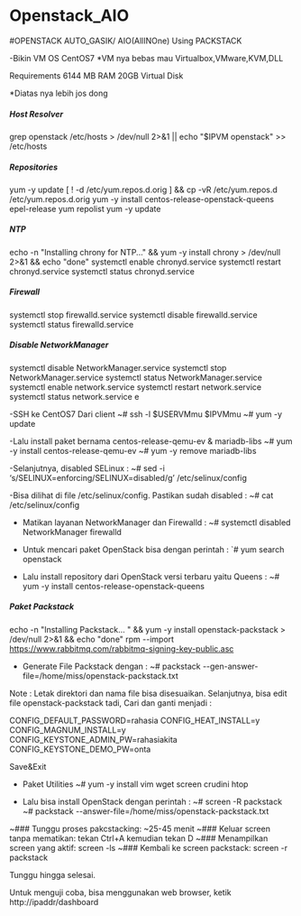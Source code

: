 
# Openstack_AIO
#OPENSTACK AUTO_GASIK/ AIO(AllINOne) Using PACKSTACK

-Bikin VM OS CentOS7
*VM nya bebas mau Virtualbox,VMware,KVM,DLL

Requirements 
6144 MB RAM
20GB Virtual Disk 

*Diatas nya lebih jos dong
##### Host Resolver #####
grep openstack /etc/hosts > /dev/null 2>&1 || echo "$IPVM openstack" >> /etc/hosts
 
 
##### Repositories #####
yum -y update
[ ! -d /etc/yum.repos.d.orig ] && cp -vR /etc/yum.repos.d /etc/yum.repos.d.orig
yum -y install centos-release-openstack-queens epel-release
yum repolist
yum -y update
 
 
##### NTP #####
echo -n "Installing chrony for NTP..." && yum -y install chrony > /dev/null 2>&1 && echo "done"
systemctl enable chronyd.service
systemctl restart chronyd.service
systemctl status chronyd.service
 
 
##### Firewall #####
systemctl stop firewalld.service
systemctl disable firewalld.service
systemctl status firewalld.service
 
 
##### Disable NetworkManager #####
systemctl disable NetworkManager.service
systemctl stop NetworkManager.service
systemctl status NetworkManager.service
systemctl enable network.service
systemctl restart network.service
systemctl status network.service
 e

-SSH ke CentOS7
Dari client 
~# ssh -l $USERVMmu $IPVMmu
~# yum -y update

-Lalu install paket bernama centos-release-qemu-ev & mariadb-libs
~# yum -y install centos-release-qemu-ev
~# yum -y remove mariadb-libs

-Selanjutnya, disabled SELinux :
~# sed -i ‘s/SELINUX=enforcing/SELINUX=disabled/g’ /etc/selinux/config

-Bisa dilihat di file /etc/selinux/config. Pastikan sudah disabled :
~# cat /etc/selinux/config

- Matikan layanan NetworkManager dan Firewalld :
~# systemctl disabled NetworkManager firewalld

- Untuk mencari paket OpenStack bisa dengan perintah : 
`# yum search openstack

- Lalu install repository dari OpenStack versi terbaru yaitu Queens :
~# yum -y install centos-release-openstack-queens

##### Paket Packstack #####
echo -n "Installing Packstack... " && yum -y install openstack-packstack > /dev/null 2>&1 && echo "done"
rpm --import https://www.rabbitmq.com/rabbitmq-signing-key-public.asc

- Generate File Packstack dengan :
~# packstack --gen-answer-file=/home/miss/openstack-packstack.txt

Note :
Letak direktori dan nama file bisa disesuaikan.
Selanjutnya, bisa edit file openstack-packstack tadi,
Cari dan ganti menjadi :

CONFIG_DEFAULT_PASSWORD=rahasia
CONFIG_HEAT_INSTALL=y
CONFIG_MAGNUM_INSTALL=y
CONFIG_KEYSTONE_ADMIN_PW=rahasiakita
CONFIG_KEYSTONE_DEMO_PW=onta

Save&Exit

- Paket Utilities
~# yum -y install vim wget screen crudini htop

- Lalu bisa install OpenStack dengan perintah :
~# screen -R packstack
~# packstack --answer-file=/home/miss/openstack-packstack.txt

~### Tunggu proses pakcstacking: ~25-45 menit
~### Keluar screen tanpa mematikan: tekan Ctrl+A kemudian tekan D
~### Menampilkan screen yang aktif: screen -ls
~### Kembali ke screen packstack: screen -r packstack

Tunggu hingga selesai.

Untuk menguji coba, bisa menggunakan web browser, ketik 
http://ipaddr/dashboard 

